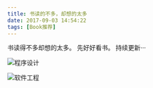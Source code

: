 ```yaml
---
title: 书读的不多，却想的太多
date: 2017-09-03 14:54:22
tags: [Book推荐]
---
```


书读得不多却想的太多。
先好好看书。
持续更新···

![程序设计](http://ot29getcp.bkt.clouddn.com/images/chengxusheji.png)


![软件工程](http://ot29getcp.bkt.clouddn.com/images/ruanjiangongcheng.png)
